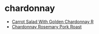 # chardonnay

 * [Carrot Salad With Golden Chardonnay R](../../index/c/carrot-salad-with-golden-chardonnay-r.json)
 * [Chardonnay Rosemary Pork Roast](../../index/c/chardonnay-rosemary-pork-roast.json)
